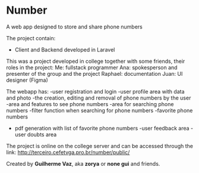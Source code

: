 # Number

A web app designed to store and share phone numbers

The project contain:
- Client and Backend developed in Laravel

This was a project developed in college together with some friends, their roles in the project:
Me: fullstack programmer
Ana: spokesperson and presenter of the group and the project
Raphael: documentation
Juan: UI designer (Figma)

The webapp has:
-user registration and login
-user profile area with data and photo
-the creation, editing and removal of phone numbers by the user
-area and features to see phone numbers
-area for searching phone numbers
-filter function when searching for phone numbers
-favorite phone numbers
- pdf generation with list of favorite phone numbers
-user feedback area 
-user doubts area 

The project is online on the college server and can be accessed through the link: http://terceiro.cefetvga.pro.br/number/public/

Created by **Guilherme Vaz**, aka **zorya** or **none gui** and friends.
